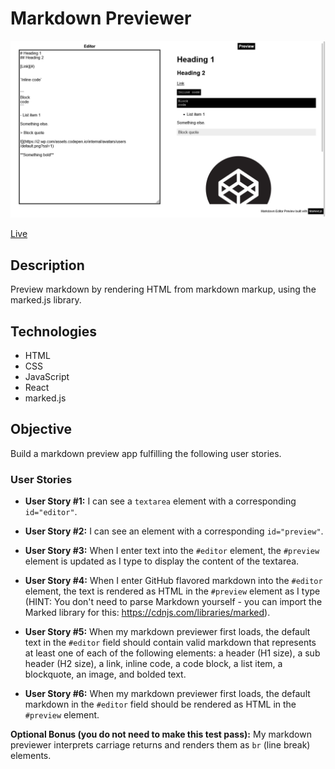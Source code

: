 # Markdown Previewer

![Markdown Previewer](screenshot.png)

[Live](https://jjnilton.github.io/freecodecamp-projects/front-end-libraries-development/markdown-previewer/dist)

## Description

Preview markdown by rendering HTML from markdown markup, using the marked.js library.

## Technologies

- HTML
- CSS
- JavaScript
- React
- marked.js

## Objective

Build a markdown preview app fulfilling the following user stories.

### User Stories

- **User Story #1:** I can see a `textarea` element with a corresponding `id="editor"`.

- **User Story #2:** I can see an element with a corresponding `id="preview"`.

- **User Story #3:** When I enter text into the `#editor` element, the `#preview` element is updated as I type to display the content of the textarea.

- **User Story #4:** When I enter GitHub flavored markdown into the `#editor` element, the text is rendered as HTML in the `#preview` element as I type (HINT: You don't need to parse Markdown yourself - you can import the Marked library for this: <https://cdnjs.com/libraries/marked>).

- **User Story #5:** When my markdown previewer first loads, the default text in the `#editor` field should contain valid markdown that represents at least one of each of the following elements: a header (H1 size), a sub header (H2 size), a link, inline code, a code block, a list item, a blockquote, an image, and bolded text.

- **User Story #6:** When my markdown previewer first loads, the default markdown in the `#editor` field should be rendered as HTML in the `#preview` element.

**Optional Bonus (you do not need to make this test pass):** My markdown previewer interprets carriage returns and renders them as `br` (line break) elements.